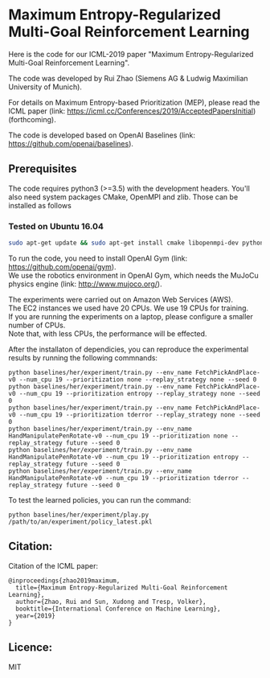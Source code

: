 # Maximum Entropy-Regularized Multi-Goal Reinforcement Learning

Here is the code for our ICML-2019 paper "Maximum Entropy-Regularized Multi-Goal Reinforcement Learning". 

The code was developed by Rui Zhao (Siemens AG & Ludwig Maximilian University of Munich). 

For details on Maximum Entropy-based Prioritization (MEP), please read the ICML paper (link: https://icml.cc/Conferences/2019/AcceptedPapersInitial) (forthcoming).  

The code is developed based on OpenAI Baselines (link: https://github.com/openai/baselines).   

## Prerequisites 
The code requires python3 (>=3.5) with the development headers. You'll also need system packages CMake, OpenMPI and zlib. Those can be installed as follows
### Tested on Ubuntu 16.04
    
```bash
sudo apt-get update && sudo apt-get install cmake libopenmpi-dev python3-dev zlib1g-dev
```

To run the code, you need to install OpenAI Gym (link: https://github.com/openai/gym).  
We use the robotics environment in OpenAI Gym, which needs the MuJoCu physics engine (link: http://www.mujoco.org/).   

The experiments were carried out on Amazon Web Services (AWS).  
The EC2 instances we used have 20 CPUs. We use 19 CPUs for training.  
If you are running the experiments on a laptop, please configure a smaller number of CPUs.  
Note that, with less CPUs, the performance will be effected.  

After the installaton of dependicies, you can reproduce the experimental results by running the following commnands:  
```
python baselines/her/experiment/train.py --env_name FetchPickAndPlace-v0 --num_cpu 19 --prioritization none --replay_strategy none --seed 0
python baselines/her/experiment/train.py --env_name FetchPickAndPlace-v0 --num_cpu 19 --prioritization entropy --replay_strategy none --seed 0
python baselines/her/experiment/train.py --env_name FetchPickAndPlace-v0 --num_cpu 19 --prioritization tderror --replay_strategy none --seed 0
python baselines/her/experiment/train.py --env_name HandManipulatePenRotate-v0 --num_cpu 19 --prioritization none --replay_strategy future --seed 0
python baselines/her/experiment/train.py --env_name HandManipulatePenRotate-v0 --num_cpu 19 --prioritization entropy --replay_strategy future --seed 0
python baselines/her/experiment/train.py --env_name HandManipulatePenRotate-v0 --num_cpu 19 --prioritization tderror --replay_strategy future --seed 0
```

To test the learned policies, you can run the command:  
```
python baselines/her/experiment/play.py /path/to/an/experiment/policy_latest.pkl
```

## Citation:

Citation of the ICML paper:

```
@inproceedings{zhao2019maximum,
  title={Maximum Entropy-Regularized Multi-Goal Reinforcement Learning},
  author={Zhao, Rui and Sun, Xudong and Tresp, Volker},
  booktitle={International Conference on Machine Learning},
  year={2019}
}
```

## Licence:

MIT
